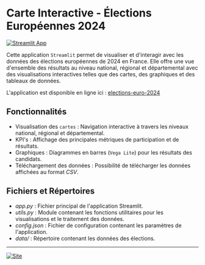 # Carte Interactive - Élections Européennes 2024

[![Streamlit App](https://static.streamlit.io/badges/streamlit_badge_black_white.svg)](https://elections-euro-2024.streamlit.app/)

Cette application `Streamlit` permet de visualiser et d'interagir avec les données des élections européennes de 2024 en France. Elle offre une vue d'ensemble des résultats au niveau national, régional et départemental avec des visualisations interactives telles que des cartes, des graphiques et des tableaux de données.

L'application est disponible en ligne ici : [elections-euro-2024](https://elections-euro-2024.streamlit.app/)

## Fonctionnalités

- Visualisation des `cartes` : Navigation interactive à travers les niveaux national, régional et départemental.
- KPI's : Affichage des principales métriques de participation et de résultats.
- Graphiques : Diagrammes en barres (`Vega Lite`) pour les résultats des candidats.
- Téléchargement des données : Possibilité de télécharger les données affichées au format *CSV*.

## Fichiers et Répertoires

- *app.py* : Fichier principal de l'application Streamlit.
- *utils.py* : Module contenant les fonctions utilitaires pour les visualisations et le traitement des données.
- *config.json* : Fichier de configuration contenant les paramètres de l'application.
- *data/* : Répertoire contenant les données des élections.

---

[![Site](https://www.luc-estienne.com/web/image/website/1/logo)](https://www.luc-estienne.com/ "Luc Estienne")
